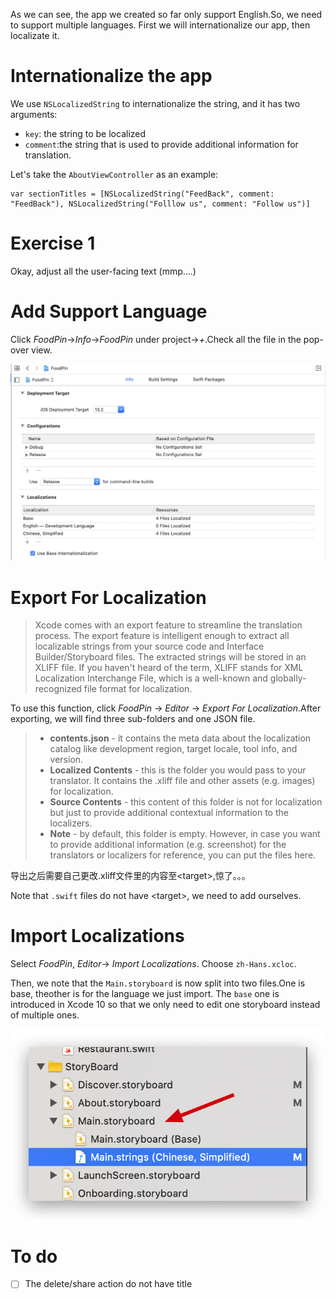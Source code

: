 As we can see, the app we created so far only support English.So, we need to support multiple languages. First we will internationalize our app, then localizate it.

# Internationalize the app

We use `NSLocalizedString` to internationalize the string, and it has two arguments:

* `key`: the string to be localized
* `comment`:the string that is used to provide additional information for translation.

Let's take the `AboutViewController` as an example:

```sw
var sectionTitles = [NSLocalizedString("FeedBack", comment: "FeedBack"), NSLocalizedString("Folllow us", comment: "Follow us")]
```

# Exercise 1

Okay, adjust all the user-facing text (mmp....)

# Add Support Language

Click *FoodPin*->*Info*->*FoodPin* under project->*+*.Check all the file in the pop-over view.

![addChinese](graph/addChinese.png)

# Export For Localization

> Xcode comes with an export feature to streamline the translation process. The export feature is intelligent enough to extract all localizable strings from your source code and Interface Builder/Storyboard files. The extracted strings will be stored in an XLIFF file. If you haven't heard of the term, XLIFF stands for XML Localization Interchange File, which is a well-known and globally-recognized file format for localization.

To use this function, click *FoodPin* -> *Editor* -> *Export For Localization*.After exporting, we will find three  sub-folders and one JSON file.

> * **contents.json** - it contains the meta data about the localization catalog like development region, target locale, tool info, and version.
> * **Localized Contents** - this is the folder you would pass to your translator. It contains the .xliff file and other assets (e.g. images) for localization.
> * **Source Contents** - this content of this folder is not for localization but just to provide additional contextual information to the localizers.
> * **Note** - by default, this folder is empty. However, in case you want to provide additional information (e.g. screenshot) for the translators or localizers for reference, you can put the files here.

导出之后需要自己更改.xliff文件里的内容至\<target>,惊了。。。

Note that `.swift` files do not have \<target>, we need to add ourselves.

# Import Localizations

Select *FoodPin*, *Editor*-> *Import Localizations*. Choose `zh-Hans.xcloc`.

Then, we note that the `Main.storyboard` is now split into two files.One is base, theother is for the language we just import. The `base` one is introduced in Xcode 10 so that we only need to edit one storyboard instead of multiple ones.

![storyboard](graph/storyboard.png)























# To do

- [ ] The delete/share action do not have title